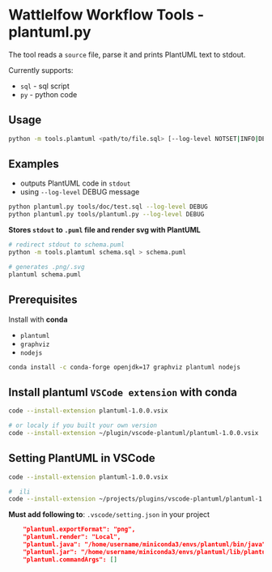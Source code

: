 # Wattlelfow Workflow Tools - plantuml.py

The tool reads a `source` file, parse it and prints PlantUML text to stdout.

Currently supports: 
- `sql` - sql script
- `py` - python code

## Usage
```bash
python -m tools.plamtuml <path/to/file.sql> [--log-level NOTSET|INFO|DEBUG|WARNING|ERROR]
```
## Examples
- outputs PlantUML code in `stdout`
- using `--log-level` DEBUG message

```bash
python plantuml.py tools/doc/test.sql --log-level DEBUG
python plantuml.py tools/plantuml.py --log-level DEBUG
```
**Stores `stdout` to `.puml` file and render svg with PlantUML**

```bash
# redirect stdout to schema.puml
python -m tools.plamtuml schema.sql > schema.puml

# generates .png/.svg
plantuml schema.puml
```

## Prerequisites
Install with **conda**
- `plantuml`
- `graphviz` 
- `nodejs`

```bash
conda install -c conda-forge openjdk=17 graphviz plantuml nodejs
```

## Install plantuml `VSCode extension` with conda
```bash
code --install-extension plantuml-1.0.0.vsix

# or localy if you built your own version
code --install-extension ~/plugin/vscode-plantuml/plantuml-1.0.0.vsix
```

## Setting PlantUML in VSCode
```bash
code --install-extension plantuml-1.0.0.vsix

#  ili 
code --install-extension ~/projects/plugins/vscode-plantuml/plantuml-1.0.0.vsix
```

**Must add following to**: `.vscode/setting.json` in your project

```json
    "plantuml.exportFormat": "png",
    "plantuml.render": "Local",
    "plantuml.java": "/home/username/miniconda3/envs/plantuml/bin/java",
    "plantuml.jar": "/home/username/miniconda3/envs/plantuml/lib/plantuml.jar",
    "plantuml.commandArgs": []
```
